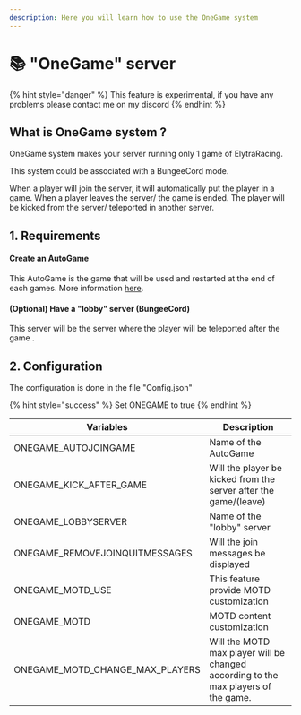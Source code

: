 ```yaml
---
description: Here you will learn how to use the OneGame system
---
```


# 📚 "OneGame" server

{% hint style="danger" %}
This feature is experimental, if you have any problems please contact me on my discord
{% endhint %}

## What is OneGame system ?

OneGame system makes your server running only 1 game of ElytraRacing.

&#x20;This system could be associated with a BungeeCord mode.&#x20;

When a player will join the server, it will automatically put the player in a game. When a player leaves the server/ the game is ended. The player will be kicked from the server/ teleported in another server.

## 1. Requirements

#### Create an AutoGame&#x20;

This AutoGame is the game that will be used and restarted at the end of each games. More information [here](https://chooseit.gitbook.io/elytraracing/tutorials/create-game/how-to-use-autogames).

#### (Optional) Have a "lobby" server (BungeeCord)

This server will be the server where the player will be teleported after the game .

## 2. Configuration

The configuration is done in the file "Config.json"

{% hint style="success" %}
Set ONEGAME to true
{% endhint %}

| Variables                           | Description                                                                        |
| ----------------------------------- | ---------------------------------------------------------------------------------- |
| ONEGAME\_AUTOJOINGAME               | Name of the AutoGame                                                               |
| ONEGAME\_KICK\_AFTER\_GAME          | Will the player be kicked from the server after the game/(leave)                   |
| ONEGAME\_LOBBYSERVER                | Name of the "lobby" server                                                         |
| ONEGAME\_REMOVEJOINQUITMESSAGES     | Will the join messages be displayed                                                |
| ONEGAME\_MOTD\_USE                  | This feature provide MOTD customization                                            |
| ONEGAME\_MOTD                       | MOTD content customization                                                         |
| ONEGAME\_MOTD\_CHANGE\_MAX\_PLAYERS | Will the MOTD max player will be changed according to the max players of the game. |
